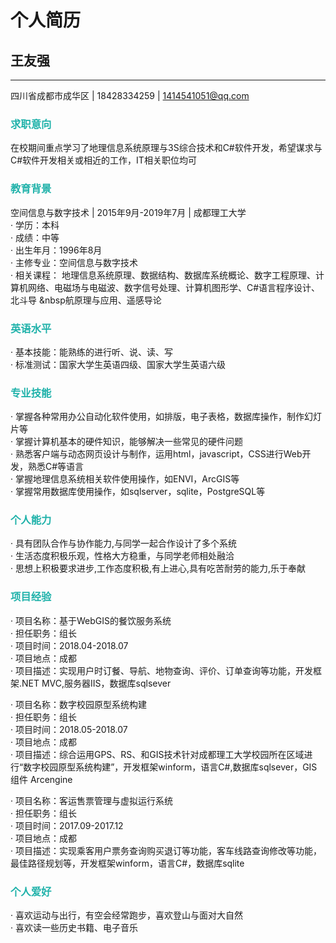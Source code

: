 # 个人简历

## 王友强
---
四川省成都市成华区 | 18428334259 | 1414541051@qq.com 

### <font color="#20B2AA">求职意向</font> 
在校期间重点学习了地理信息系统原理与3S综合技术和C#软件开发，希望谋求与C#软件开发相关或相近的工作，IT相关职位均可

### <font color="#20B2AA">教育背景</font> 
空间信息与数字技术 | 2015年9月-2019年7月 | 成都理工大学<br>
· 学历：本科<br> 
· 成绩：中等<br> 
· 出生年月：1996年8月<br> 
· 主修专业：空间信息与数字技术<br> 
· 相关课程： 地理信息系统原理、数据结构、数据库系统概论、数字工程原理、计算机网络、电磁场与电磁波、数字信号处理、计算机图形学、C#语言程序设计、北斗导      &nbsp航原理与应用、遥感导论 

### <font color="#20B2AA">英语水平</font>
· 基本技能：能熟练的进行听、说、读、写<br>
· 标准测试：国家大学生英语四级、国家大学生英语六级<br> 

### <font color="#20B2AA">专业技能</font>
· 掌握各种常用办公自动化软件使用，如排版，电子表格，数据库操作，制作幻灯片等<br> 
· 掌握计算机基本的硬件知识，能够解决一些常见的硬件问题<br> 
· 熟悉客户端与动态网页设计与制作，运用html，javascript，CSS进行Web开发，熟悉C#等语言<br> 
· 掌握地理信息系统相关软件使用操作，如ENVI，ArcGIS等<br> 
· 掌握常用数据库使用操作，如sqlserver，sqlite，PostgreSQL等

### <font color="#20B2AA">个人能力</font> 
· 具有团队合作与协作能力,与同学一起合作设计了多个系统<br> 
· 生活态度积极乐观，性格大方稳重，与同学老师相处融洽<br> 
· 思想上积极要求进步,工作态度积极,有上进心,具有吃苦耐劳的能力,乐于奉献

### <font color="#20B2AA">项目经验</font> 
· 项目名称：基于WebGIS的餐饮服务系统<br> 
· 担任职务：组长<br>
· 项目时间：2018.04-2018.07<br> 
· 项目地点：成都<br> 
· 项目描述：实现用户时订餐、导航、地物查询、评价、订单查询等功能，开发框架.NET MVC,服务器IIS，数据库sqlsever 

· 项目名称：数字校园原型系统构建<br> 
· 担任职务：组长<br> 
· 项目时间：2018.05-2018.07<br> 
· 项目地点：成都<br> 
· 项目描述：综合运用GPS、RS、和GIS技术针对成都理工大学校园所在区域进行“数字校园原型系统构建”，开发框架winform，语言C#,数据库sqlsever，GIS组件 Arcengine 

· 项目名称：客运售票管理与虚拟运行系统<br> 
· 担任职务：组长<br> 
· 项目时间：2017.09-2017.12<br> 
· 项目地点：成都<br> 
· 项目描述：实现乘客用户票务查询购买退订等功能，客车线路查询修改等功能，最佳路径规划等，开发框架winform，语言C#，数据库sqlite 

### <font color="#20B2AA">个人爱好</font>
· 喜欢运动与出行，有空会经常跑步，喜欢登山与面对大自然<br> 
· 喜欢读一些历史书籍、电子音乐








